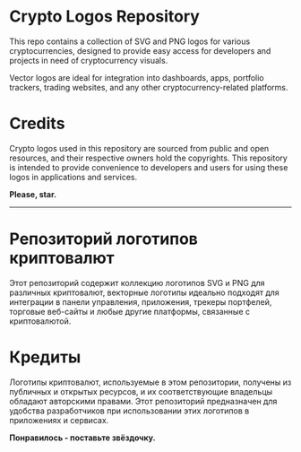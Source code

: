 # Crypto Logos Repository
This repo contains a collection of SVG and PNG logos for various cryptocurrencies, designed to provide easy access for developers and projects in need of cryptocurrency visuals.

Vector logos are ideal for integration into dashboards, apps, portfolio trackers, trading websites, and any other cryptocurrency-related platforms.

# Credits
Crypto logos used in this repository are sourced from public and open resources, and their respective owners hold the copyrights. This repository is intended to provide convenience to developers and users for using these logos in applications and services.

**Please, star.**

---

# Репозиторий логотипов криптовалют
Этот репозиторий содержит коллекцию логотипов SVG и PNG для различных криптовалют, векторные логотипы идеально подходят для интеграции в панели управления, приложения, трекеры портфелей, торговые веб-сайты и любые другие платформы, связанные с криптовалютой.

# Кредиты
Логотипы криптовалют, используемые в этом репозитории, получены из публичных и открытых ресурсов, и их соответствующие владельцы обладают авторскими правами. Этот репозиторий предназначен для удобства разработчиков при использовании этих логотипов в приложениях и сервисах.

**Понравилось - поставьте звёздочку.**

